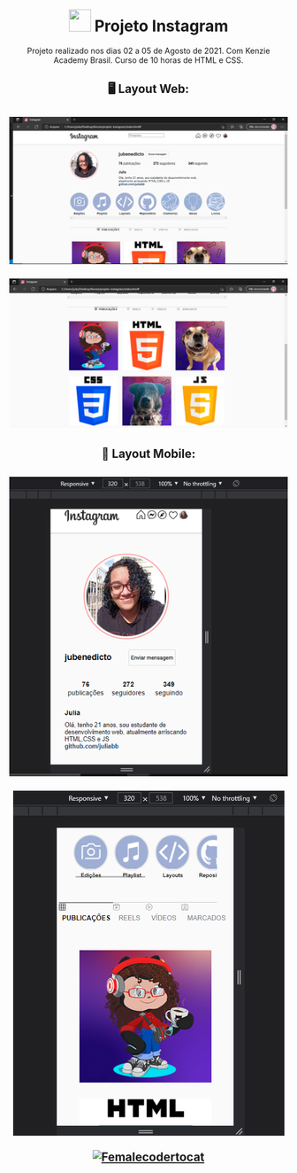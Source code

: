<div align="center"><h1><img src="https://user-images.githubusercontent.com/68789655/128786253-acf5c6ab-579e-4e70-a09d-a3df5dcd7cb6.png" height=40px width=40px> Projeto Instagram </h1></div>



<p align="center">Projeto realizado nos dias 02 a 05 de Agosto de 2021. Com Kenzie Academy Brasil. Curso de 10 horas de HTML e CSS.</p>
<h2 align="center"> 🖥️ Layout Web: <h2><h2>
  
<p><img src="https://github.com/juliabb/projeto-Instagram/blob/main/assets/layout/instagram-parte-1-web.PNG?raw=true" alt="Layout web 1"></p>

<p align="center"><img src="https://github.com/juliabb/projeto-Instagram/blob/main/assets/layout/instagram-parte-2-web.PNG?raw=true" alt="Layout web 2"></p>

<h2 align="center"> 📱 Layout Mobile:<h2>

<p align="center"><img src="https://github.com/juliabb/projeto-Instagram/blob/main/assets/layout/instagram-1-mobile.PNG?raw=true" alt="Layout mobile 1"></p>

<p align="center"><img src="https://github.com/juliabb/projeto-Instagram/blob/main/assets/layout/instagram-2-mobile.PNG?raw=true" alt="Layout mobile 2"></p>

<p align="center"><a href="https://octodex.github.com/femalecodertocat/" target="_blank"> <img src="https://octodex.github.com/images/femalecodertocat.png" alt="Femalecodertocat" width="250" height="250"></a></p>
